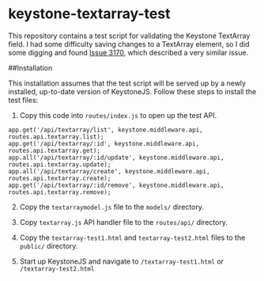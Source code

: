# keystone-textarray-test
This repository contains a test script for validating the Keystone TextArray field. I had some difficulty
saving changes to a TextArray element, so I did some digging and found 
[Issue 3170](https://github.com/keystonejs/keystone/issues/3170), which described a very similar issue.


##Installation

This installation assumes that the test script will be served up by a newly installed, up-to-date
version of KeystoneJS. Follow these steps to install the test files:

1. Copy this code into `routes/index.js` to open up the test API.

```
app.get('/api/textarray/list', keystone.middleware.api, routes.api.textarray.list);
app.get('/api/textarray/:id', keystone.middleware.api, routes.api.textarray.get);
app.all('/api/textarray/:id/update', keystone.middleware.api, routes.api.textarray.update);
app.all('/api/textarray/create', keystone.middleware.api, routes.api.textarray.create);
app.get('/api/textarray/:id/remove', keystone.middleware.api, routes.api.textarray.remove);
```

2. Copy the `textarraymodel.js` file to the `models/` directory.

3. Copy `textarray.js` API handler file to the `routes/api/` directory.

4. Copy the `textarray-test1.html` and `textarray-test2.html` files to the `public/` directory.

5. Start up KeystoneJS and navigate to `/textarray-test1.html` or `/textarray-test2.html`
